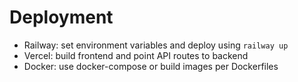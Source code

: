 # Deployment

- Railway: set environment variables and deploy using `railway up`
- Vercel: build frontend and point API routes to backend
- Docker: use docker-compose or build images per Dockerfiles
